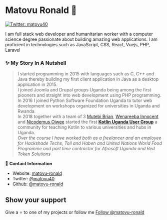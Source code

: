 # Matovu Ronald 👋

[![Twitter: matovu40](https://img.shields.io/twitter/follow/matovu40.svg?style=social)](https://twitter.com/matovu40)

I am full stack web developer and humanitarian worker with a computer science degree passionate about building amazing web applications.
I am proficient in technologies such as JavaScript, CSS, React, Vuejs, PHP, Laravel

### ✨ My Story In A Nutshell
>I started programming in 2015 with languages such as C, C++ and Java thereby building my first client application in Java as a desktop application in 2015.   
>I joined Joomla and Drupal groups Uganda being among the first piooners and straight into web development using PHP programming. In 2016 I joined Python Software Foundation Uganda to tutor web development on workshops organized for universities in Uganda and Rwanda.  
>In 2018 together with a team of 3 [Mutebi Brian](https://github.com/mutebibrian), [Wenareeba Innocent](https://github.com/wandieinnocents) and [
Nicodemus Ojwee](https://github.com/ojaynico) started the first [**Kotlin Uganda User Group**](https://www.facebook.com/kotlinugandausergroup/) a community for teaching Kotlin to various universities and hubs in Uganda.   
> *Over the course I have worked both as a freelancer and an employee for Hackshade Techs, Toll and Haben and United Nations World Food Programme and part time contractor for Afrosoft Uganda and Red Token Solutions*



👤 **Contact Information**

- Website: [matovu-ronald](https://github.com/matovu-ronald)
- Twitter: [@matovu40](https://twitter.com/matovu40)
- Github: [@matovu-ronald](https://github.com/matovu-ronald)

## Show your support

Give a ⭐️ to one of my projects or follow me <!-- Place this tag where you want the button to render. -->
<a class="github-button" href="https://github.com/matovu-ronald" data-color-scheme="no-preference: light; light: light; dark: dark;" data-size="large" data-show-count="true" aria-label="Follow @matovu-ronald on GitHub">Follow @matovu-ronald</a>
